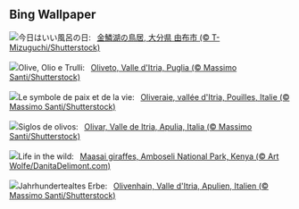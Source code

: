 ## Bing Wallpaper
![](https://www.bing.com/th?id=OHR.HotBathDay2024_JA-JP6338825094_UHD.jpg&w=1000)今日はいい風呂の日:&nbsp;&ensp;[金鱗湖の鳥居, 大分県 由布市 (© T-Mizuguchi/Shutterstock)](https://www.bing.com/th?id=OHR.HotBathDay2024_JA-JP6338825094_UHD.jpg)
<br><br/>
![](https://www.bing.com/th?id=OHR.TrulliGrove_IT-IT8430253171_UHD.jpg&w=1000)Olive, Olio e Trulli:&nbsp;&ensp;[Oliveto, Valle d'Itria, Puglia (© Massimo Santi/Shutterstock)](https://www.bing.com/th?id=OHR.TrulliGrove_IT-IT8430253171_UHD.jpg)
<br><br/>
![](https://www.bing.com/th?id=OHR.TrulliGrove_FR-FR3683617209_UHD.jpg&w=1000)Le symbole de paix et de la vie:&nbsp;&ensp;[Oliveraie, vallée d'Itria, Pouilles, Italie (© Massimo Santi/Shutterstock)](https://www.bing.com/th?id=OHR.TrulliGrove_FR-FR3683617209_UHD.jpg)
<br><br/>
![](https://www.bing.com/th?id=OHR.TrulliGrove_ES-ES3236734802_UHD.jpg&w=1000)Siglos de olivos:&nbsp;&ensp;[Olivar, Valle de Itria, Apulia, Italia (© Massimo Santi/Shutterstock)](https://www.bing.com/th?id=OHR.TrulliGrove_ES-ES3236734802_UHD.jpg)
<br><br/>
![](https://www.bing.com/th?id=OHR.AmboseliGiraffes_EN-GB4842022174_UHD.jpg&w=1000)Life in the wild:&nbsp;&ensp;[Maasai giraffes, Amboseli National Park, Kenya (© Art Wolfe/DanitaDelimont.com)](https://www.bing.com/th?id=OHR.AmboseliGiraffes_EN-GB4842022174_UHD.jpg)
<br><br/>
![](https://www.bing.com/th?id=OHR.TrulliGrove_DE-DE7362573819_UHD.jpg&w=1000)Jahrhundertealtes Erbe:&nbsp;&ensp;[Olivenhain, Valle d'Itria, Apulien, Italien (© Massimo Santi/Shutterstock)](https://www.bing.com/th?id=OHR.TrulliGrove_DE-DE7362573819_UHD.jpg)
<br><br/>
